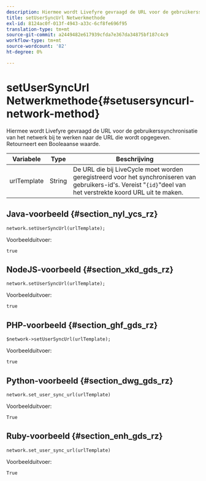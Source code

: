 ```yaml
---
description: Hiermee wordt Livefyre gevraagd de URL voor de gebruikerssynchronisatie van het netwerk bij te werken naar de URL die wordt opgegeven. Retourneert een Booleaanse waarde.
title: setUserSyncUrl Netwerkmethode
exl-id: 8124ac0f-013f-4943-a33c-6cf8fe696f95
translation-type: tm+mt
source-git-commit: a2449482e617939cfda7e367da34875bf187c4c9
workflow-type: tm+mt
source-wordcount: '82'
ht-degree: 0%

---
```


# setUserSyncUrl Netwerkmethode{#setusersyncurl-network-method}

Hiermee wordt Livefyre gevraagd de URL voor de gebruikerssynchronisatie van het netwerk bij te werken naar de URL die wordt opgegeven. Retourneert een Booleaanse waarde.

| Variabele | Type | Beschrijving |
|--- |--- |--- |
| urlTemplate | String | De URL die bij LiveCycle moet worden geregistreerd voor het synchroniseren van gebruikers-id&#39;s. Vereist &quot;`{id}`&quot;deel van het verstrekte koord URL uit te maken. |

## Java-voorbeeld {#section_nyl_ycs_rz}

```
network.setUserSyncUrl(urlTemplate); 
```

Voorbeelduitvoer:

```
true
```

## NodeJS-voorbeeld {#section_xkd_gds_rz}

```
network.setUserSyncUrl(urlTemplate); 
```

Voorbeelduitvoer:

```
true
```

## PHP-voorbeeld {#section_ghf_gds_rz}

```
$network->setUserSyncUrl(urlTemplate); 
```

Voorbeelduitvoer:

```
true
```

## Python-voorbeeld {#section_dwg_gds_rz}

```
network.set_user_sync_url(urlTemplate) 
```

Voorbeelduitvoer:

```
True
```

## Ruby-voorbeeld {#section_enh_gds_rz}

```
network.set_user_sync_url(urlTemplate) 
```

Voorbeelduitvoer:

```
True
```
